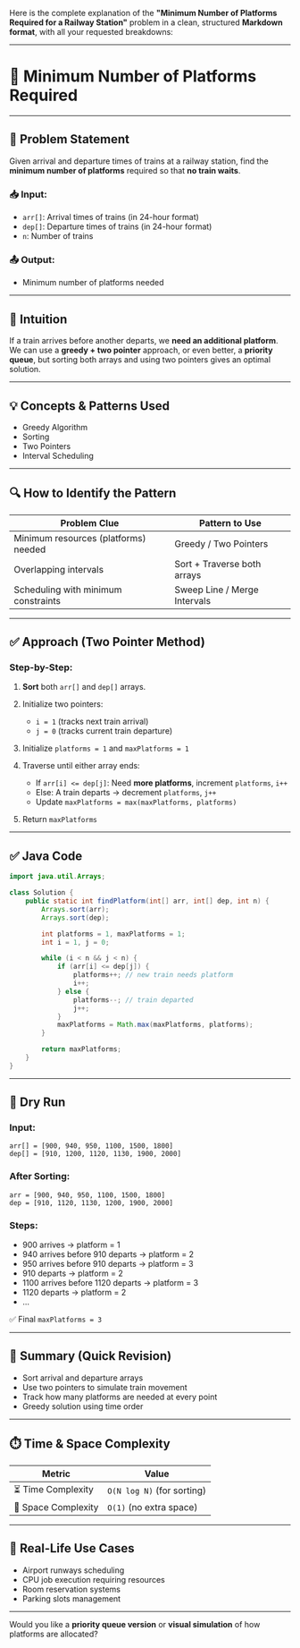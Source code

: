 Here is the complete explanation of the **"Minimum Number of Platforms Required for a Railway Station"** problem in a clean, structured **Markdown format**, with all your requested breakdowns:

---

# 🚉 Minimum Number of Platforms Required

---

## 💬 Problem Statement

Given arrival and departure times of trains at a railway station, find the **minimum number of platforms** required so that **no train waits**.

### 📥 Input:

* `arr[]`: Arrival times of trains (in 24-hour format)
* `dep[]`: Departure times of trains (in 24-hour format)
* `n`: Number of trains

### 📤 Output:

* Minimum number of platforms needed

---

## 🧠 Intuition

If a train arrives before another departs, we **need an additional platform**.
We can use a **greedy + two pointer** approach, or even better, a **priority queue**, but sorting both arrays and using two pointers gives an optimal solution.

---

## 💡 Concepts & Patterns Used

* Greedy Algorithm
* Sorting
* Two Pointers
* Interval Scheduling

---

## 🔍 How to Identify the Pattern

| Problem Clue                         | Pattern to Use               |
| ------------------------------------ | ---------------------------- |
| Minimum resources (platforms) needed | Greedy / Two Pointers        |
| Overlapping intervals                | Sort + Traverse both arrays  |
| Scheduling with minimum constraints  | Sweep Line / Merge Intervals |

---

## ✅ Approach (Two Pointer Method)

### Step-by-Step:

1. **Sort** both `arr[]` and `dep[]` arrays.
2. Initialize two pointers:

    * `i = 1` (tracks next train arrival)
    * `j = 0` (tracks current train departure)
3. Initialize `platforms = 1` and `maxPlatforms = 1`
4. Traverse until either array ends:

    * If `arr[i] <= dep[j]`: Need **more platforms**, increment `platforms`, `i++`
    * Else: A train departs → decrement `platforms`, `j++`
    * Update `maxPlatforms = max(maxPlatforms, platforms)`
5. Return `maxPlatforms`

---

## ✅ Java Code

```java
import java.util.Arrays;

class Solution {
    public static int findPlatform(int[] arr, int[] dep, int n) {
        Arrays.sort(arr);
        Arrays.sort(dep);

        int platforms = 1, maxPlatforms = 1;
        int i = 1, j = 0;

        while (i < n && j < n) {
            if (arr[i] <= dep[j]) {
                platforms++; // new train needs platform
                i++;
            } else {
                platforms--; // train departed
                j++;
            }
            maxPlatforms = Math.max(maxPlatforms, platforms);
        }

        return maxPlatforms;
    }
}
```

---

## 🧪 Dry Run

### Input:

```text
arr[] = [900, 940, 950, 1100, 1500, 1800]
dep[] = [910, 1200, 1120, 1130, 1900, 2000]
```

### After Sorting:

```
arr = [900, 940, 950, 1100, 1500, 1800]
dep = [910, 1120, 1130, 1200, 1900, 2000]
```

### Steps:

* 900 arrives → platform = 1
* 940 arrives before 910 departs → platform = 2
* 950 arrives before 910 departs → platform = 3
* 910 departs → platform = 2
* 1100 arrives before 1120 departs → platform = 3
* 1120 departs → platform = 2
* ...

✅ Final `maxPlatforms = 3`

---

## 📌 Summary (Quick Revision)

* Sort arrival and departure arrays
* Use two pointers to simulate train movement
* Track how many platforms are needed at every point
* Greedy solution using time order

---

## ⏱️ Time & Space Complexity

| Metric              | Value                      |
| ------------------- | -------------------------- |
| ⏳ Time Complexity   | `O(N log N)` (for sorting) |
| 💾 Space Complexity | `O(1)` (no extra space)    |

---

## 📅 Real-Life Use Cases

* Airport runways scheduling
* CPU job execution requiring resources
* Room reservation systems
* Parking slots management

---

Would you like a **priority queue version** or **visual simulation** of how platforms are allocated?
